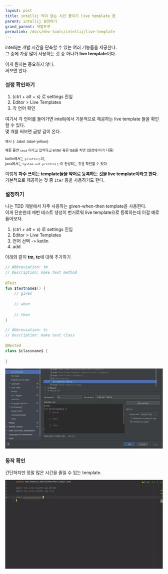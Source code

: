```yaml
---
layout: post
title: intellij 의미 없는 시간 줄이기 live template 편
parent: intellij 설정하기
grand_parent: 개발도구
permalink: /docs/dev-tools/intellij/live-template
---
```


intellij는 개발 시간을 단축할 수 있는 여러 기능들을 제공한다.  
그 중에 가장 많이 사용하는 것 중 하나가 **live template**이다.  

이게 뭔지는 중요하지 않다.  
써보면 안다.

### 설정 확인하기

1. (ctrl + alt + s) 로 settings 진입
2. Editor > Live Templates
3. 각 언어 확인

여기서 각 언어를 들어가면 intellij에서 기본적으로 제공하는 live template 들을 확인할 수 있다.  
몇 개를 써보면 금방 감이 온다.  

<div class="code-example" markdown="1" style="font-size: 0.8em">
예시
{: .label .label-yellow}  

예를 들면 `sout` 이라고 입력하고 enter 혹은 tab을 치면 (설정에 따라 다름)  

kotlin에서는 `println()`이,  
java에서는 `System.out.println();`이 완성되는 것을 확인할 수 있다.
</div>

이렇게 **자주 쓰이는 template들을 약어로 등록하는 것을 live template이라고 한다**.  
기본적으로 제공하는 것 중 `iter` 등을 사용하기도 한다.



### 설정하기

나는 TDD 개발에서 자주 사용하는 given-when-then template을 사용한다.  
이게 단순한데 매번 테스트 생성이 번거로워 live template으로 등록하는데 이걸 예로 들어보자.  

1. (ctrl + alt + s) 로 settings 진입
2. Editor > Live Templates
3. 언어 선택 -> kotlin
4. add

아래와 같이 **tm**, **tc**에 대해 추가하기

```kotlin
// Abbreviation: tm
// Description: make test method

@Test
fun $testname$() {
    // given
     
    // when
     
    // then
}
```

```kotlin
// Abbreviation: tc
// Description: make test class

@Nested
class $classname$ {
 
}
```

![tc tm 추가](/images/post/dev-tools/intellij/live-template/tc_tm.JPG)



### 동작 확인

간단하지만 정말 많은 시간을 줄일 수 있는 template.

![tc tm 확인](/images/post/dev-tools/intellij/live-template/tc_tm.gif)
